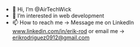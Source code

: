 - 👋 Hi, I’m @AirTechWick
- 👀 I’m interested in web development
- 📫 How to reach me -> Message me on LinkedIn www.linkedin.com/in/erik-rod or email me -> erikrodriguez0912@gmail.com
<!---
AirTechWick/AirTechWick is a ✨ special ✨ repository because its `README.md` (this file) appears on your GitHub profile.
You can click the Preview link to take a look at your changes.
--->
